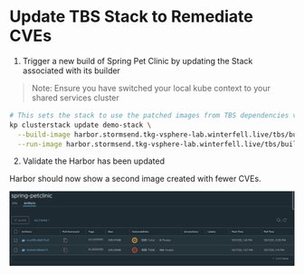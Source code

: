 # Update TBS Stack to Remediate CVEs 

1. Trigger a new build of Spring Pet Clinic by updating the Stack associated with its builder

>Note: Ensure you have switched your local kube context to your shared services cluster

```bash
# This sets the stack to use the patched images from TBS dependencies v100.0.22
kp clusterstack update demo-stack \
  --build-image harbor.stormsend.tkg-vsphere-lab.winterfell.live/tbs/build-service/build@sha256:ee37e655a4f39e2e6ffa123306db0221386032d3e6e51aac809823125b0a400e \
  --run-image harbor.stormsend.tkg-vsphere-lab.winterfell.live/tbs/build-service/run@sha256:51cebe0dd77a1b09934c4ce407fb07e3fc6f863da99cdd227123d7bfc7411efa
```

2. Validate the Harbor has been updated

Harbor should now show a second image created with fewer CVEs.

![Harbor Images](petclinic-rebase.png)
